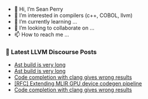 - 👋 Hi, I’m Sean Perry
- 👀 I’m interested in compilers (c++, COBOL, llvm)
- 🌱 I’m currently learning ...
- 💞️ I’m looking to collaborate on ...
- 📫 How to reach me ...

<!---
s66perry/s66perry is a ✨ special ✨ repository because its `README.md` (this file) appears on your GitHub profile.
You can click the Preview link to take a look at your changes.
--->
### 📕 Latest LLVM Discourse Posts

<!-- DISCOURSE-LLVM:START -->
- [Ast build is very long](https://discourse.llvm.org/t/ast-build-is-very-long/70058#post_12)
- [Ast build is very long](https://discourse.llvm.org/t/ast-build-is-very-long/70058#post_11)
- [Code completion with clang gives wrong results](https://discourse.llvm.org/t/code-completion-with-clang-gives-wrong-results/70244#post_3)
- [[RFC] Extending MLIR GPU device codegen pipeline](https://discourse.llvm.org/t/rfc-extending-mlir-gpu-device-codegen-pipeline/70199#post_13)
- [Code completion with clang gives wrong results](https://discourse.llvm.org/t/code-completion-with-clang-gives-wrong-results/70244#post_2)
<!-- DISCOURSE-LLVM:END -->
